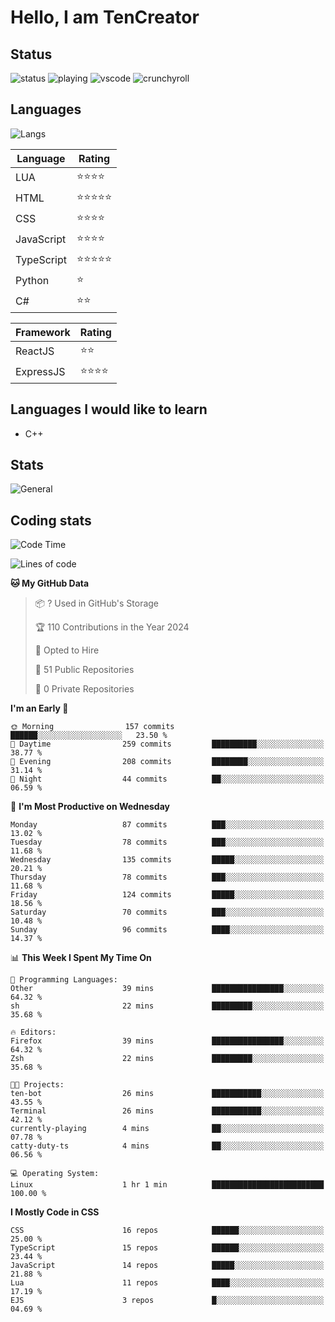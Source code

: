 # Hello, I am TenCreator

## Status
![status](https://api.statusbadges.me/badge/status/518334475038359555?simple=true&style=for-the-badge)
![playing](https://api.statusbadges.me/badge/playing/518334475038359555?style=for-the-badge)
![vscode](https://api.statusbadges.me/badge/vscode/518334475038359555?style=for-the-badge)
![crunchyroll](https://api.statusbadges.me/badge/crunchyroll/518334475038359555?style=for-the-badge)

## Languages
![Langs](https://github-readme-stats.vercel.app/api/top-langs/?username=tencreator&layout=compact&theme=radical)


|Language|Rating|
|--------|------|
|LUA|⭐️⭐️⭐️⭐️|
|HTML|⭐️⭐️⭐️⭐️⭐️|
|CSS|⭐️⭐️⭐️⭐️|
|JavaScript|⭐️⭐️⭐️⭐️|
|TypeScript|⭐️⭐️⭐️⭐️⭐️|
|Python|⭐️|
|C#|⭐️⭐️ |

|Framework|Rating|
|--------|------|
|ReactJS|⭐️⭐️|
|ExpressJS|⭐️⭐️⭐️⭐️|

## Languages I would like to learn
- C++

## Stats
![General](https://github-readme-stats.vercel.app/api?username=tencreator&show_icons=true&theme=radical)

## Coding stats
<!--START_SECTION:waka-->
![Code Time](http://img.shields.io/badge/Code%20Time-182%20hrs%2058%20mins-blue)

![Lines of code](https://img.shields.io/badge/From%20Hello%20World%20I%27ve%20Written-1.3%20million%20lines%20of%20code-blue)

**🐱 My GitHub Data** 

> 📦 ? Used in GitHub's Storage 
 > 
> 🏆 110 Contributions in the Year 2024
 > 
> 💼 Opted to Hire
 > 
> 📜 51 Public Repositories 
 > 
> 🔑 0 Private Repositories 
 > 
**I'm an Early 🐤** 

```text
🌞 Morning                157 commits         ██████░░░░░░░░░░░░░░░░░░░   23.50 % 
🌆 Daytime                259 commits         ██████████░░░░░░░░░░░░░░░   38.77 % 
🌃 Evening                208 commits         ████████░░░░░░░░░░░░░░░░░   31.14 % 
🌙 Night                  44 commits          ██░░░░░░░░░░░░░░░░░░░░░░░   06.59 % 
```
📅 **I'm Most Productive on Wednesday** 

```text
Monday                   87 commits          ███░░░░░░░░░░░░░░░░░░░░░░   13.02 % 
Tuesday                  78 commits          ███░░░░░░░░░░░░░░░░░░░░░░   11.68 % 
Wednesday                135 commits         █████░░░░░░░░░░░░░░░░░░░░   20.21 % 
Thursday                 78 commits          ███░░░░░░░░░░░░░░░░░░░░░░   11.68 % 
Friday                   124 commits         █████░░░░░░░░░░░░░░░░░░░░   18.56 % 
Saturday                 70 commits          ███░░░░░░░░░░░░░░░░░░░░░░   10.48 % 
Sunday                   96 commits          ████░░░░░░░░░░░░░░░░░░░░░   14.37 % 
```


📊 **This Week I Spent My Time On** 

```text
💬 Programming Languages: 
Other                    39 mins             ████████████████░░░░░░░░░   64.32 % 
sh                       22 mins             █████████░░░░░░░░░░░░░░░░   35.68 % 

🔥 Editors: 
Firefox                  39 mins             ████████████████░░░░░░░░░   64.32 % 
Zsh                      22 mins             █████████░░░░░░░░░░░░░░░░   35.68 % 

🐱‍💻 Projects: 
ten-bot                  26 mins             ███████████░░░░░░░░░░░░░░   43.55 % 
Terminal                 26 mins             ███████████░░░░░░░░░░░░░░   42.12 % 
currently-playing        4 mins              ██░░░░░░░░░░░░░░░░░░░░░░░   07.78 % 
catty-duty-ts            4 mins              ██░░░░░░░░░░░░░░░░░░░░░░░   06.56 % 

💻 Operating System: 
Linux                    1 hr 1 min          █████████████████████████   100.00 % 
```

**I Mostly Code in CSS** 

```text
CSS                      16 repos            ██████░░░░░░░░░░░░░░░░░░░   25.00 % 
TypeScript               15 repos            ██████░░░░░░░░░░░░░░░░░░░   23.44 % 
JavaScript               14 repos            █████░░░░░░░░░░░░░░░░░░░░   21.88 % 
Lua                      11 repos            ████░░░░░░░░░░░░░░░░░░░░░   17.19 % 
EJS                      3 repos             █░░░░░░░░░░░░░░░░░░░░░░░░   04.69 % 
```




<!--END_SECTION:waka-->
